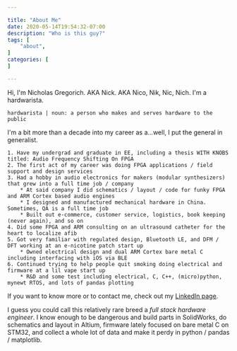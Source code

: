 ```yaml
---

title: "About Me"
date: 2020-05-14T19:54:32-07:00
description: "Who is this guy?"
tags: [
    "about",
]
categories: [
]

---
```


Hi, I'm Nicholas Gregorich. AKA Nick. AKA Nico, Nik, Nic, Nich. I'm a hardwarista.

    hardwarista | noun: a person who makes and serves hardware to the public

I'm a bit more than a decade into my career as a...well, I put the general in generalist.

    1. Have my undergrad and graduate in EE, including a thesis WITH KNOBS titled: Audio Frequency Shifting On FPGA
    2. The first act of my career was doing FPGA applications / field support and design services
    3. Had a hobby in audio electronics for makers (modular synthesizers) that grew into a full time job / company
        * At said company I did schematics / layout / code for funky FPGA and ARM Cortex based audio engines
        * I designed and manufactured mechanical hardware in China. Sometimes, QA is a full time job
        * Built out e-commerce, customer service, logistics, book keeping (never again), and so on
    4. Did some FPGA and ARM consulting on an ultrasound catheter for the heart to localize afib
    5. Got very familiar with regulated design, Bluetooth LE, and DFM / DFT working at an e-nicotine patch start up
        * Owned electrical design and dual ARM Cortex bare metal C including interfacing with iOS via BLE
    6. Continued trying to help people quit smoking doing electrical and firmware at a lil vape start up
        * R&D and some test including electrical, C, C++, (micro)python, mynewt RTOS, and lots of pandas plotting

If you want to know more or to contact me, check out my [LinkedIn page](https://www.linkedin.com/in/nicholas-gregorich-4985754b/).

I guess you could call this relatively rare breed a *full stack hardware engineer*. I know enough to be dangerous and build parts in SolidWorks, do schematics and layout in Altium, firmware lately focused on bare metal C on STM32, and collect a whole lot of data and make it perdy in python / pandas / matplotlib.
